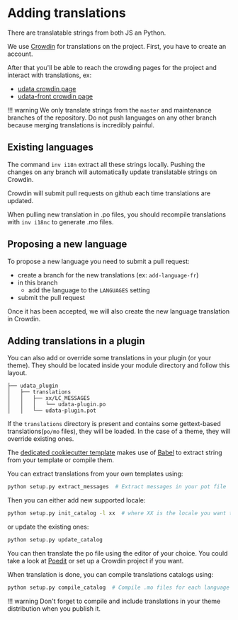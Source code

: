 # Adding translations

There are translatable strings from both JS an Python.

We use [Crowdin][crowdin] for translations on the project.
First, you have to create an account.

After that you'll be able to reach the crowding pages for the project and interact with translations, ex:
- [udata crowdin page][crowdin-udata]
- [udata-front crowdin page][crowdin-udata-front]

!!! warning
    We only translate strings from the `master` and maintenance branches of the repository.
    Do not push languages on any other branch because merging translations is incredibly painful.


## Existing languages

The command `inv i18n` extract all these strings locally.
Pushing the changes on any branch will automatically update translatable strings on Crowdin.

Crowdin will submit pull requests on github each time translations are updated.

When pulling new translation in .po files, you should recompile translations with `inv i18nc` to generate .mo files.

## Proposing a new language

To propose a new language you need to submit a pull request:

* create a branch for the new translations (ex: `add-language-fr`)
* in this branch
    - add the language to the `LANGUAGES` setting
* submit the pull request

Once it has been accepted, we will also create the new language translation in Crowdin.


[crowdin]: https://crowdin.com
[crowdin-udata]: https://crowdin.com/project/udata
[crowdin-udata-front]: https://crowdin.com/project/udata-front

## Adding translations in a plugin

You can also add or override some translations in your plugin (or your theme).
They should be located inside your module directory and follow this layout.
```
├── udata_plugin
│   ├── translations
│   │   ├── xx/LC_MESSAGES
│   │   │   └── udata-plugin.po
│   │   └── udata-plugin.pot
```

If the `translations` directory is present and contains some gettext-based translations(`po/mo` files),
they will be loaded. In the case of a theme, they will override existing ones.

The [dedicated cookiecutter template][cookiecutter-template] makes use of [Babel][] to extract string from your template
or compile them.

You can extract translations from your own templates using:

```bash
python setup.py extract_messages  # Extract messages in your pot file
```

Then you can either add new supported locale:

```bash
python setup.py init_catalog -l xx  # where XX is the locale you want to add. ex: fr
```

or update the existing ones:

```bash
python setup.py update_catalog
```

You can then translate the po file using the editor of your choice.
You could take a look at [Poedit][] or set up a Crowdin project if you want.

When translation is done, you can compile translations catalogs using:

```bash
python setup.py compile_catalog  # Compile .mo files for each language
```

!!! warning
    Don't forget to compile and include translations in your theme distribution
    when you publish it.

[Babel]: http://babel.pocoo.org/
[cookiecutter-template]: https://github.com/opendatateam/cookiecutter-udata-theme
[Poedit]: https://poedit.net/
